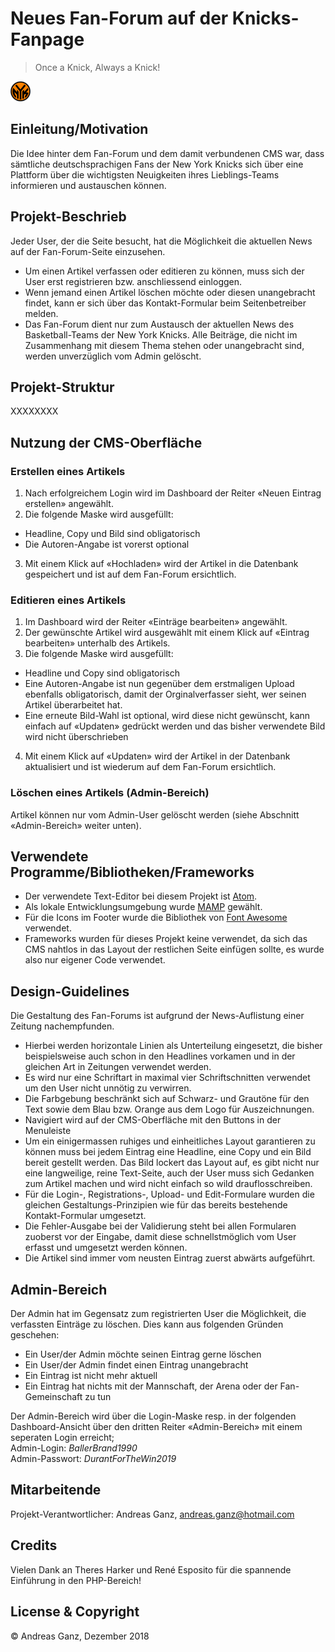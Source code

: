 # Neues Fan-Forum auf der Knicks-Fanpage

> Once a Knick, Always a Knick!

![Knicks-Logo Round Version](https://github.com/andreasganz/bwd_5100-1_andreas_ganz/blob/master/pictures/logos/favicon_newyorkknicks_round_rgb.png)

## Einleitung/Motivation
Die Idee hinter dem Fan-Forum und dem damit verbundenen CMS war, dass sämtliche deutschsprachigen Fans der New York Knicks sich über eine Plattform über die wichtigsten Neuigkeiten ihres Lieblings-Teams informieren und austauschen können.

## Projekt-Beschrieb
Jeder User, der die Seite besucht, hat die Möglichkeit die aktuellen News auf der Fan-Forum-Seite einzusehen.
* Um einen Artikel verfassen oder editieren zu können, muss sich der User erst registrieren bzw. anschliessend einloggen.
* Wenn jemand einen Artikel löschen möchte oder diesen unangebracht findet, kann er sich über das Kontakt-Formular beim Seitenbetreiber melden.  
* Das Fan-Forum dient nur zum Austausch der aktuellen News des Basketball-Teams der New York Knicks. Alle Beiträge, die nicht im Zusammenhang mit diesem Thema stehen oder unangebracht sind, werden unverzüglich vom Admin gelöscht.

## Projekt-Struktur
XXXXXXXX

## Nutzung der CMS-Oberfläche
### Erstellen eines Artikels
1. Nach erfolgreichem Login wird im Dashboard der Reiter «Neuen Eintrag erstellen» angewählt.
2. Die folgende Maske wird ausgefüllt:
  - Headline, Copy und Bild sind obligatorisch
  - Die Autoren-Angabe ist vorerst optional
3. Mit einem Klick auf «Hochladen» wird der Artikel in die Datenbank gespeichert und ist auf dem Fan-Forum ersichtlich.

### Editieren eines Artikels
1. Im Dashboard wird der Reiter «Einträge bearbeiten» angewählt.
2. Der gewünschte Artikel wird ausgewählt mit einem Klick auf «Eintrag bearbeiten» unterhalb des Artikels.
3. Die folgende Maske wird ausgefüllt:
  * Headline und Copy sind obligatorisch
  * Eine Autoren-Angabe ist nun gegenüber dem erstmaligen Upload ebenfalls obligatorisch, damit der Orginalverfasser sieht, wer seinen Artikel überarbeitet hat.
  * Eine erneute Bild-Wahl ist optional, wird diese nicht gewünscht, kann einfach auf «Updaten» gedrückt werden und das bisher verwendete Bild wird nicht überschrieben
4. Mit einem Klick auf «Updaten» wird der Artikel in der Datenbank aktualisiert und ist wiederum auf dem Fan-Forum ersichtlich.

### Löschen eines Artikels (Admin-Bereich)
Artikel können nur vom Admin-User gelöscht werden (siehe Abschnitt «Admin-Bereich» weiter unten).

## Verwendete Programme/Bibliotheken/Frameworks
* Der verwendete Text-Editor bei diesem Projekt ist [Atom](https://atom.io/ "Link zu atom.io").  
* Als lokale Entwicklungsumgebung wurde [MAMP](https://www.mamp.info/de/ "Link zu mamp.info") gewählt.
* Für die Icons im Footer wurde die Bibliothek von [Font Awesome](https://fontawesome.com/ "Link zu fontawesome.com") verwendet.  
* Frameworks wurden für dieses Projekt keine verwendet, da sich das CMS nahtlos in das Layout der restlichen Seite einfügen sollte, es wurde also nur eigener Code verwendet.

## Design-Guidelines
Die Gestaltung des Fan-Forums ist aufgrund der News-Auflistung einer Zeitung nachempfunden.
* Hierbei werden horizontale Linien als Unterteilung eingesetzt, die bisher beispielsweise auch schon in den Headlines vorkamen und in der gleichen Art in Zeitungen verwendet werden.
* Es wird nur eine Schriftart in maximal vier Schriftschnitten verwendet um den User nicht unnötig zu verwirren.
* Die Farbgebung beschränkt sich auf Schwarz- und Grautöne für den Text sowie dem Blau bzw. Orange aus dem Logo für Auszeichnungen.
* Navigiert wird auf der CMS-Oberfläche mit den Buttons in der Menuleiste
* Um ein einigermassen ruhiges und einheitliches Layout garantieren zu können muss bei jedem Eintrag eine Headline, eine Copy und ein Bild bereit gestellt werden. Das Bild lockert das Layout auf, es gibt nicht nur eine langweilige, reine Text-Seite, auch der User muss sich Gedanken zum Artikel machen und wird nicht einfach so wild drauflosschreiben.
* Für die Login-, Registrations-, Upload- und Edit-Formulare wurden die gleichen Gestaltungs-Prinzipien wie für das bereits bestehende Kontakt-Formular umgesetzt.
* Die Fehler-Ausgabe bei der Validierung steht bei allen Formularen zuoberst vor der Eingabe, damit diese schnellstmöglich vom User erfasst und umgesetzt werden können.
* Die Artikel sind immer vom neusten Eintrag zuerst abwärts aufgeführt.

## Admin-Bereich
Der Admin hat im Gegensatz zum registrierten User die Möglichkeit, die verfassten Einträge zu löschen. Dies kann aus folgenden Gründen geschehen:
* Ein User/der Admin möchte seinen Eintrag gerne löschen
* Ein User/der Admin findet einen Eintrag unangebracht
* Ein Eintrag ist nicht mehr aktuell
* Ein Eintrag hat nichts mit der Mannschaft, der Arena oder der Fan-Gemeinschaft zu tun

Der Admin-Bereich wird über die Login-Maske resp. in der folgenden Dashboard-Ansicht über den dritten Reiter «Admin-Bereich» mit einem seperaten Login erreicht;  
Admin-Login: *BallerBrand1990*  
Admin-Passwort: *DurantForTheWin2019*

## Mitarbeitende
Projekt-Verantwortlicher: Andreas Ganz, <andreas.ganz@hotmail.com>

## Credits
Vielen Dank an Theres Harker und René Esposito für die spannende Einführung in den PHP-Bereich!

## License & Copyright
© Andreas Ganz, Dezember 2018
